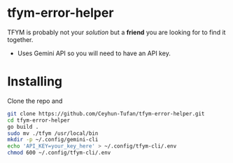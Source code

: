 # tfym-error-helper
TFYM is probably not your *solution* but a **friend** you are looking for to find it together.

- Uses Gemini API so you will need to have an API key.



# Installing 

Clone the repo and 


```bash 
git clone https://github.com/Ceyhun-Tufan/tfym-error-helper.git
cd tfym-error-helper
go build .
sudo mv ./tfym /usr/local/bin
mkdir -p ~/.config/gemini-cli
echo 'API_KEY=your_key_here' > ~/.config/tfym-cli/.env
chmod 600 ~/.config/tfym-cli/.env

```
